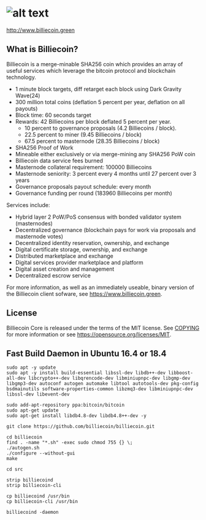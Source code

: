 ![alt text](https://billiecoin.green/ann/ann.jpg)
=========================

http://www.billiecoin.green

What is Billiecoin?
----------------

Billiecoin is a merge-minable SHA256 coin which provides an array of useful services
which leverage the bitcoin protocol and blockchain technology.

- 1 minute block targets, diff retarget each block using Dark Gravity Wave(24) 
- 300 million total coins (deflation 5 percent per year, deflation on all payouts)
- Block time: 60 seconds target
- Rewards: 42 Billiecoins per block deflated 5 percent per year. 
  - 10 percent to governance proposals (4.2 Billiecoins / block). 
  - 22.5 percent to miner (9.45 Billiecoins / block)
  - 67.5 percent to masternode (28.35 Billiecoins / block)
- SHA256 Proof of Work
- Mineable either exclusively or via merge-mining any SHA256 PoW coin
- Billiecoin data service fees burned
- Masternode collateral requirement: 100000 Billiecoins
- Masternode seniority: 3 percent every 4 months until 27 percent over 3 years
- Governance proposals payout schedule: every month
- Governance funding per round (183960 Billiecoins per month)

Services include:

- Hybrid layer 2 PoW/PoS consensus with bonded validator system (masternodes)
- Decentralized governance (blockchain pays for work via proposals and masternode votes)
- Decentralized identity reservation, ownership, and exchange
- Digital certificate storage, ownership, and exchange
- Distributed marketplace and exchange
- Digital services provider marketplace and platform
- Digital asset creation and management
- Decentralized escrow service

For more information, as well as an immediately useable, binary version of
the Billiecoin client sofware, see https://www.billiecoin.green.


License
-------

Billiecoin Core is released under the terms of the MIT license. See [COPYING](COPYING) for more
information or see https://opensource.org/licenses/MIT.

Fast Build Daemon in Ubuntu 16.4 or 18.4
-----------------------------------

```
sudo apt -y update
sudo apt -y install build-essential libssl-dev libdb++-dev libboost-all-dev libcrypto++-dev libqrencode-dev libminiupnpc-dev libgmp-dev libgmp3-dev autoconf autogen automake libtool autotools-dev pkg-config bsdmainutils software-properties-common libzmq3-dev libminiupnpc-dev libssl-dev libevent-dev

sudo add-apt-repository ppa:bitcoin/bitcoin
sudo apt-get update
sudo apt-get install libdb4.8-dev libdb4.8++-dev -y

git clone https://github.com/billiecoin/billiecoin.git

cd billiecoin
find . -name "*.sh" -exec sudo chmod 755 {} \;
./autogen.sh
./configure --without-gui
make

cd src

strip billiecoind
strip billiecoin-cli

cp billiecoind /usr/bin
cp billiecoin-cli /usr/bin

billiecoind -daemon
```
